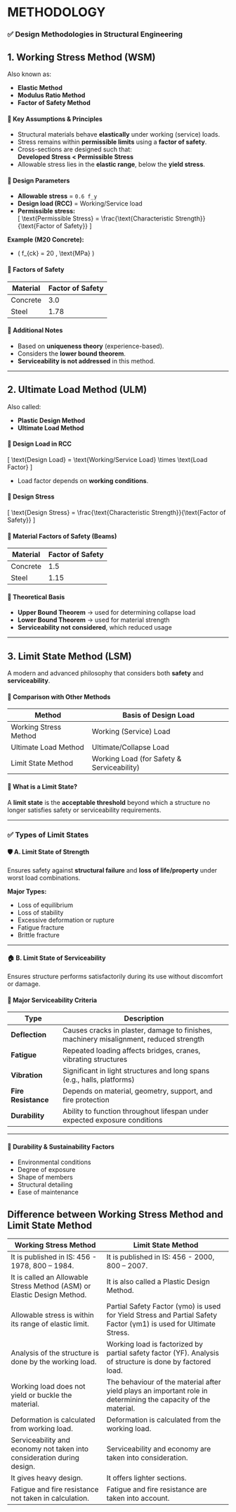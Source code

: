 # METHODOLOGY

### ✅ Design Methodologies in Structural Engineering

## 1. **Working Stress Method (WSM)**

Also known as:
- **Elastic Method**
- **Modulus Ratio Method**
- **Factor of Safety Method**

#### 🔹 Key Assumptions & Principles
- Structural materials behave **elastically** under working (service) loads.  
- Stress remains within **permissible limits** using a **factor of safety**.
- Cross-sections are designed such that:  
  **Developed Stress < Permissible Stress**
- Allowable stress lies in the **elastic range**, below the **yield stress**.

#### 🔹 Design Parameters
- **Allowable stress** = `0.6 f_y`
- **Design load (RCC)** = Working/Service load
- **Permissible stress:**  
  \[
  \text{Permissible Stress} = \frac{\text{Characteristic Strength}}{\text{Factor of Safety}}
  \]

**Example (M20 Concrete):**  
- \( f_{ck} = 20 \, \text{MPa} \)

#### 🔹 Factors of Safety

| Material  | Factor of Safety |
|-----------|------------------|
| Concrete  | 3.0              |
| Steel     | 1.78             |

#### 🔹 Additional Notes
- Based on **uniqueness theory** (experience-based).
- Considers the **lower bound theorem**.
- **Serviceability is not addressed** in this method.

---

## 2. **Ultimate Load Method (ULM)**

Also called:
- **Plastic Design Method**
- **Ultimate Load Method**

#### 🔹 Design Load in RCC
\[
\text{Design Load} = \text{Working/Service Load} \times \text{Load Factor}
\]

- Load factor depends on **working conditions**.

#### 🔹 Design Stress
\[
\text{Design Stress} = \frac{\text{Characteristic Strength}}{\text{Factor of Safety}}
\]

#### 🔹 Material Factors of Safety (Beams)

| Material  | Factor of Safety |
|-----------|------------------|
| Concrete  | 1.5              |
| Steel     | 1.15             |

#### 🔹 Theoretical Basis
- **Upper Bound Theorem** → used for determining collapse load  
- **Lower Bound Theorem** → used for material strength  
- **Serviceability not considered**, which reduced usage

---

## 3. **Limit State Method (LSM)**

A modern and advanced philosophy that considers both **safety** and **serviceability**.

#### 🔹 Comparison with Other Methods

| Method                | Basis of Design Load |
|-----------------------|------------------------|
| Working Stress Method | Working (Service) Load |
| Ultimate Load Method  | Ultimate/Collapse Load |
| Limit State Method    | Working Load (for Safety & Serviceability) |

#### 🔹 What is a Limit State?
A **limit state** is the **acceptable threshold** beyond which a structure no longer satisfies safety or serviceability requirements.

---

### ✅ Types of Limit States

#### 🛡️ A. Limit State of Strength
Ensures safety against **structural failure** and **loss of life/property** under worst load combinations.

**Major Types:**
- Loss of equilibrium  
- Loss of stability  
- Excessive deformation or rupture  
- Fatigue fracture  
- Brittle fracture

---

#### 🏠 B. Limit State of Serviceability
Ensures structure performs satisfactorily during its use without discomfort or damage.

#### 🔧 Major Serviceability Criteria

| Type        | Description |
|-------------|-------------|
| **Deflection** | Causes cracks in plaster, damage to finishes, machinery misalignment, reduced strength |
| **Fatigue** | Repeated loading affects bridges, cranes, vibrating structures |
| **Vibration** | Significant in light structures and long spans (e.g., halls, platforms) |
| **Fire Resistance** | Depends on material, geometry, support, and fire protection |
| **Durability** | Ability to function throughout lifespan under expected exposure conditions |

---

#### 🌱 Durability & Sustainability Factors
- Environmental conditions  
- Degree of exposure  
- Shape of members  
- Structural detailing  
- Ease of maintenance  

## Difference between Working Stress Method and Limit State Method

| **Working Stress Method** | **Limit State Method** |
|---------------------------|------------------------|
| It is published in IS: 456 - 1978, 800 – 1984. | It is published in IS: 456 - 2000, 800 – 2007. |
| It is called an Allowable Stress Method (ASM) or Elastic Design Method. | It is also called a Plastic Design Method. |
| Allowable stress is within its range of elastic limit. | Partial Safety Factor (γmo) is used for Yield Stress and Partial Safety Factor (γm1) is used for Ultimate Stress. |
| Analysis of the structure is done by the working load. | Working load is factorized by partial safety factor (YF). Analysis of structure is done by factored load. |
| Working load does not yield or buckle the material. | The behaviour of the material after yield plays an important role in determining the capacity of the material. |
| Deformation is calculated from working load. | Deformation is calculated from the working load. |
| Serviceability and economy not taken into consideration during design. | Serviceability and economy are taken into consideration. |
| It gives heavy design. | It offers lighter sections. |
| Fatigue and fire resistance not taken in calculation. | Fatigue and fire resistance are taken into account. |
